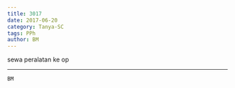 ```yaml
---
title: 3017
date: 2017-06-20
category: Tanya-SC
tags: PPh
author: BM
---
```


sewa peralatan ke op

---



`BM`
